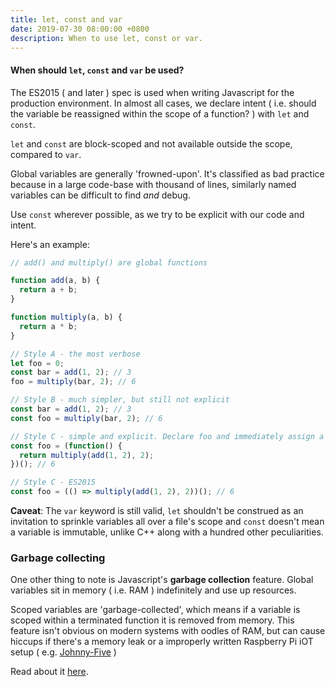 ```yaml
---
title: let, const and var
date: 2019-07-30 08:00:00 +0800
description: When to use let, const or var.
---
```


#### When should `let`, `const` and `var` be used?

The ES2015 ( and later ) spec is used when writing Javascript for the production environment. In almost all cases, we declare intent ( i.e. should the variable be reassigned within the scope of a function? ) with `let` and `const`.

`let` and `const` are block-scoped and not available outside the scope, compared to `var`.

Global variables are generally 'frowned-upon'. It's classified as bad practice because in a large code-base with thousand of lines, similarly named variables can be difficult to find _and_ debug.

Use `const` wherever possible, as we try to be explicit with our code and intent.

Here's an example:

```js
// add() and multiply() are global functions

function add(a, b) {
  return a + b;
}

function multiply(a, b) {
  return a * b;
}

// Style A - the most verbose
let foo = 0; 
const bar = add(1, 2); // 3
foo = multiply(bar, 2); // 6

// Style B - much simpler, but still not explicit
const bar = add(1, 2); // 3
const foo = multiply(bar, 2); // 6

// Style C - simple and explicit. Declare foo and immediately assign a value with an IIFE
const foo = (function() {
  return multiply(add(1, 2), 2);
})(); // 6

// Style C - ES2015
const foo = (() => multiply(add(1, 2), 2))(); // 6
```


**Caveat**: The `var` keyword is still valid, `let` shouldn't be construed as an invitation to sprinkle variables all over a file's scope and `const` doesn't mean a variable is immutable, unlike C++ along with a hundred other peculiarities.


### Garbage collecting

One other thing to note is Javascript's **garbage collection** feature. Global variables sit in memory ( i.e. RAM ) indefinitely and use up resources.

Scoped variables are 'garbage-collected', which means if a variable is scoped within a terminated function it is removed from memory. This feature isn't obvious on modern systems with oodles of RAM, but can cause hiccups if there's a memory leak or a improperly written Raspberry Pi iOT setup ( e.g. [Johnny-Five](http://johnny-five.io) )

Read about it [here](https://javascript.info/garbage-collection).
